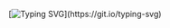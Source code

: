 [![Typing SVG](https://readme-typing-svg.herokuapp.com?font='Source+Code+Pro'&size=24&duration=4000&color=F7F7F7&vCenter=true&lines=%3E+echo+Hello!+%3E%3E+your.screen;Hello!)](https://git.io/typing-svg)
